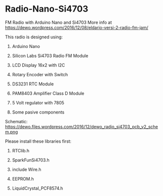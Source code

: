 # Radio-Nano-Si4703
FM Radio with Arduino Nano and Si4703
More info at https://dewo.wordpress.com/2016/12/08/eldario-versi-2-radio-fm-jam/

This radio is designed using:
1. Arduino Nano

2. Silicon Labs Si4703 Radio FM Module

3. LCD Display 16x2 with I2C

4. Rotary Encoder with Switch

5. DS3231 RTC Module

6. PAM8403 Amplifier Class D Module

7. 5 Volt regulator with 7805

8. Some pasive components

Schematic: https://dewo.files.wordpress.com/2016/12/dewo_radio_si4703_pcb_v2_schem.png

Please install these libraries first:

1. RTClib.h

2. SparkFunSi4703.h

3. include Wire.h

4. EEPROM.h

5. LiquidCrystal_PCF8574.h
